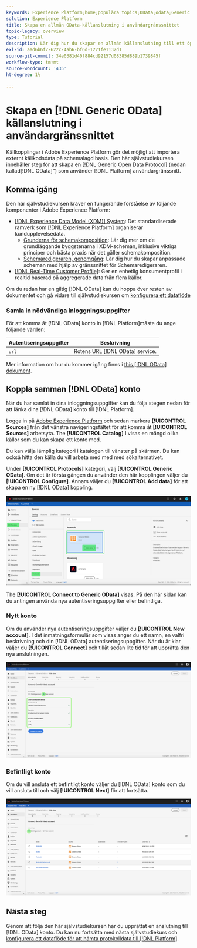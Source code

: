 ```yaml
---
keywords: Experience Platform;home;populära topics;OData;odata;Generic Open Data Protocol
solution: Experience Platform
title: Skapa en allmän OData-källanslutning i användargränssnittet
topic-legacy: overview
type: Tutorial
description: Lär dig hur du skapar en allmän källanslutning till ett öppet dataprotokoll med hjälp av Adobe Experience Platform-gränssnittet.
exl-id: aad6b6f7-622c-4ab6-bf6d-1221fe1132d1
source-git-commit: 34e0381d40f884cd92157d08385d889b1739845f
workflow-type: tm+mt
source-wordcount: '435'
ht-degree: 1%

---
```


# Skapa en [!DNL Generic OData] källanslutning i användargränssnittet

Källkopplingar i Adobe Experience Platform gör det möjligt att importera externt källkodsdata på schemalagd basis. Den här självstudiekursen innehåller steg för att skapa en [!DNL Generic Open Data Protocol] (nedan kallad[!DNL OData]&quot;) som använder [!DNL Platform] användargränssnitt.

## Komma igång

Den här självstudiekursen kräver en fungerande förståelse av följande komponenter i Adobe Experience Platform:

* [[!DNL Experience Data Model (XDM)] System](../../../../../xdm/home.md): Det standardiserade ramverk som [!DNL Experience Platform] organiserar kundupplevelsedata.
   * [Grunderna för schemakomposition](../../../../../xdm/schema/composition.md): Lär dig mer om de grundläggande byggstenarna i XDM-scheman, inklusive viktiga principer och bästa praxis när det gäller schemakomposition.
   * [Schemaredigeraren, genomgång](../../../../../xdm/tutorials/create-schema-ui.md): Lär dig hur du skapar anpassade scheman med hjälp av gränssnittet för Schemaredigeraren.
* [[!DNL Real-Time Customer Profile]](../../../../../profile/home.md): Ger en enhetlig konsumentprofil i realtid baserad på aggregerade data från flera källor.

Om du redan har en giltig [!DNL OData] kan du hoppa över resten av dokumentet och gå vidare till självstudiekursen om [konfigurera ett dataflöde](../../dataflow/protocols.md)

### Samla in nödvändiga inloggningsuppgifter

För att komma åt [!DNL OData] konto in [!DNL Platform]måste du ange följande värden:

| Autentiseringsuppgifter | Beskrivning |
| ---------- | ----------- |
| `url` | Rotens URL [!DNL OData] service. |

Mer information om hur du kommer igång finns i [this [!DNL OData] dokument](https://www.odata.org/getting-started/basic-tutorial/).

## Koppla samman [!DNL OData] konto

När du har samlat in dina inloggningsuppgifter kan du följa stegen nedan för att länka dina [!DNL OData] konto till [!DNL Platform].

Logga in på [Adobe Experience Platform](https://platform.adobe.com) och sedan markera **[!UICONTROL Sources]** från det vänstra navigeringsfältet för att komma åt **[!UICONTROL Sources]** arbetsyta. The **[!UICONTROL Catalog]** I visas en mängd olika källor som du kan skapa ett konto med.

Du kan välja lämplig kategori i katalogen till vänster på skärmen. Du kan också hitta den källa du vill arbeta med med med sökalternativet.

Under **[!UICONTROL Protocols]** kategori, välj **[!UICONTROL Generic OData]**. Om det är första gången du använder den här kopplingen väljer du **[!UICONTROL Configure]**. Annars väljer du **[!UICONTROL Add data]** för att skapa en ny [!DNL OData] koppling.

![katalog](../../../../images/tutorials/create/odata/catalog.png)

The **[!UICONTROL Connect to Generic OData]** visas. På den här sidan kan du antingen använda nya autentiseringsuppgifter eller befintliga.

### Nytt konto

Om du använder nya autentiseringsuppgifter väljer du **[!UICONTROL New account]**. I det inmatningsformulär som visas anger du ett namn, en valfri beskrivning och din [!DNL OData] autentiseringsuppgifter. När du är klar väljer du **[!UICONTROL Connect]** och tillåt sedan lite tid för att upprätta den nya anslutningen.

![koppla](../../../../images/tutorials/create/odata/connect.png)

### Befintligt konto

Om du vill ansluta ett befintligt konto väljer du [!DNL OData] konto som du vill ansluta till och välj **[!UICONTROL Next]** för att fortsätta.

![befintlig](../../../../images/tutorials/create/odata/existing.png)

## Nästa steg

Genom att följa den här självstudiekursen har du upprättat en anslutning till [!DNL OData] konto. Du kan nu fortsätta med nästa självstudiekurs och [konfigurera ett dataflöde för att hämta protokolldata till [!DNL Platform]](../../dataflow/protocols.md).
